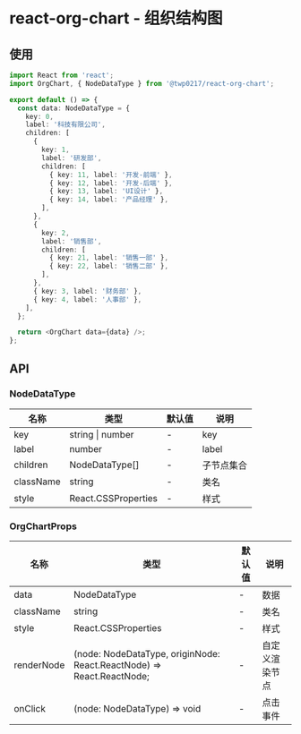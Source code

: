 # react-org-chart - 组织结构图

## 使用

```typescript
import React from 'react';
import OrgChart, { NodeDataType } from '@twp0217/react-org-chart';

export default () => {
  const data: NodeDataType = {
    key: 0,
    label: '科技有限公司',
    children: [
      {
        key: 1,
        label: '研发部',
        children: [
          { key: 11, label: '开发-前端' },
          { key: 12, label: '开发-后端' },
          { key: 13, label: 'UI设计' },
          { key: 14, label: '产品经理' },
        ],
      },
      {
        key: 2,
        label: '销售部',
        children: [
          { key: 21, label: '销售一部' },
          { key: 22, label: '销售二部' },
        ],
      },
      { key: 3, label: '财务部' },
      { key: 4, label: '人事部' },
    ],
  };

  return <OrgChart data={data} />;
};
```

## API

### NodeDataType

| 名称      | 类型                | 默认值 | 说明       |
| --------- | ------------------- | ------ | ---------- |
| key       | string \| number    | -      | key        |
| label     | number              | -      | label      |
| children  | NodeDataType[]      | -      | 子节点集合 |
| className | string              | -      | 类名       |
| style     | React.CSSProperties | -      | 样式       |

### OrgChartProps

| 名称       | 类型                                                                  | 默认值 | 说明           |
| ---------- | --------------------------------------------------------------------- | ------ | -------------- |
| data       | NodeDataType                                                          | -      | 数据           |
| className  | string                                                                | -      | 类名           |
| style      | React.CSSProperties                                                   | -      | 样式           |
| renderNode | (node: NodeDataType, originNode: React.ReactNode) => React.ReactNode; | -      | 自定义渲染节点 |
| onClick    | (node: NodeDataType) => void                                          | -      | 点击事件       |
